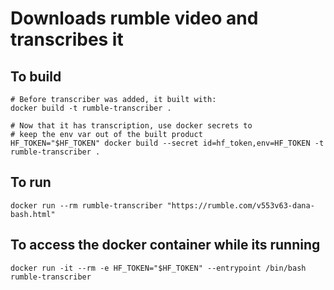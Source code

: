 # Downloads rumble video and transcribes it

## To build

    # Before transcriber was added, it built with:
    docker build -t rumble-transcriber .

    # Now that it has transcription, use docker secrets to 
    # keep the env var out of the built product
    HF_TOKEN="$HF_TOKEN" docker build --secret id=hf_token,env=HF_TOKEN -t rumble-transcriber .

## To run

    docker run --rm rumble-transcriber "https://rumble.com/v553v63-dana-bash.html"



## To access the docker container while its running
    docker run -it --rm -e HF_TOKEN="$HF_TOKEN" --entrypoint /bin/bash rumble-transcriber
